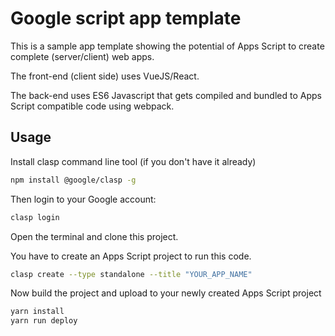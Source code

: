 # Google script app template

This is a sample app template showing the potential of Apps Script to create complete (server/client) web apps.

The front-end (client side) uses VueJS/React.

The back-end uses ES6 Javascript that gets compiled and bundled to Apps Script compatible code using webpack.

## Usage

Install clasp command line tool (if you don't have it already)

```bash
npm install @google/clasp -g
```

Then login to your Google account:

```bash
clasp login
```

Open the terminal and clone this project.

You have to create an Apps Script project to run this code.

```bash
clasp create --type standalone --title "YOUR_APP_NAME"
```

Now build the project and upload to your newly created Apps Script project

```bash
yarn install
yarn run deploy
```
